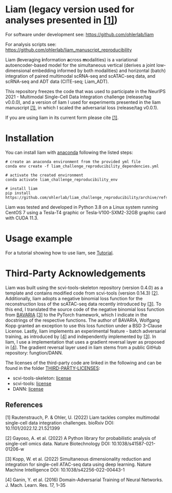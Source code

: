 # Liam (legacy version used for analyses presented in [[1]](#1))
For software under development see: https://github.com/ohlerlab/liam

For analysis scripts see: https://github.com/ohlerlab/liam_manuscript_reproducibility

Liam (**l**everaging **i**nformation **a**cross **m**odalities) is a variational autoencoder-based model for the simultaneous
vertical (derives a joint low-dimensional embedding informed by both modalities) and horizontal (batch) integration of paired multimodal
scRNA-seq and scATAC-seq data, and scRNA-seq and ADT data (CITE-seq; Liam_ADT).

This repository freezes the code that was used to participate in the NeurIPS 2021 - Multimodal Single-Cell Data Integration challenge (release/tag v0.0.0), and a version of liam I used for experiments presented in the liam manuscript [[1]](#1), in which I scaled the adversarial loss (release/tag v0.0.1). 

If you are using liam in its current form please cite [[1]](#1).

# Installation
You can install liam with [anaconda](https://www.anaconda.com/) following the listed steps:

```
# create an anaconda environment from the provided yml file
conda env create -f liam_challenge_reproducibility_dependencies.yml

# activate the created environment
conda activate liam_challenge_reproducibility_env

# install liam  
pip install https://github.com/ohlerlab/liam_challenge_reproducibility/archive/refs/tags/v0.0.1.zip
```
Liam was tested and developed in Python 3.8 on a Linux system running CentOS 7 using a Tesla-T4 graphic or Tesla-V100-SXM2-32GB graphic card with CUDA 11.3.

# Usage example
For a tutorial showing how to use liam, see [Tutorial](tutorials/notebooks/Liam_usage_example.ipynb).

# Third-Party Acknowledgements
Liam was built using the scvi-tools-skeleton repository (version 0.4.0) as a template and contains modified code from scvi-tools (version 0.14.3) [[2]](#2).
Additionally, liam adopts a negative binomial loss function for the reconstruction loss of the scATAC-seq data recently introduced by [[3]](#3).
To this end, I translated the source code of the negative binomial loss function from [BAVARIA](https://github.com/BIMSBbioinfo/bavaria) [[3]](#3) to the PyTorch framework, which I indicate in the docstrings of the respective functions.
The author of BAVARIA, Wolfgang Kopp granted an exception to use this loss function under a BSD 3-Clause License. Lastly, liam implements an experimental feature - batch adversarial training, as introduced by [[4]](#4) and independently implemented by [[3]](#3). In liam, I use a implementation that uses a gradient reversal layer as proposed in [[4]](#4). The gradient reversal layer used in liam stems from a public GitHub repository: fungtion/DANN.

The licenses of the third-party code are linked in the following and can be found in the folder [THIRD-PARTY-LICENSES](THIRD-PARTY-LICENSES):
- scvi-tools-skeleton: [license](THIRD-PARTY-LICENSES/scvi-tools-skeleton-LICENSE)
- scvi-tools: [license](THIRD-PARTY-LICENSES/scvi-tools-LICENSE)
- DANN: [license](THIRD-PARTY-LICENSES/DANN-LICENSE)

## References
<a id="1">[1]</a>
Rautenstrauch, P. & Ohler, U. (2022) Liam tackles complex multimodal single-cell data integration challenges. bioRxiv DOI: 10.1101/2022.12.21.521399

<a id="2">[2]</a>
Gayoso, A. et al. (2022) A Python library for probabilistic analysis of single-cell omics data. Nature Biotechnology DOI: 10.1038/s41587-021-01206-w

<a id="3">[3]</a>
Kopp, W. et al. (2022) Simultaneous dimensionality reduction and integration for single-cell ATAC-seq data using deep learning. Nature Machine Intelligence DOI: 10.1038/s42256-022-00443-1

<a id="4">[4]</a>
Ganin, Y. et al. (2016) Domain-Adversarial Training of Neural Networks. J. Mach. Learn. Res. 17, 1–35

